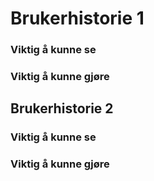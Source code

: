 # Brukerhistorie 1 


### Viktig å kunne se


### Viktig å kunne gjøre


## Brukerhistorie 2


### Viktig å kunne se


### Viktig å kunne gjøre


